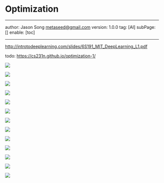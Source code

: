# Optimization
---
author: Jason Song <metaseed@gmail.com>
version: 1.0.0
tag: [AI]
subPage: []
enable: [toc]

---

http://introtodeeplearning.com/slides/6S191_MIT_DeepLearning_L1.pdf

todo:
https://cs231n.github.io/optimization-1/ 

![](https://raw.githubusercontent.com/metasong/iam-data/master/documents/188/image/20230606T223110648Z-image.png)

![](https://raw.githubusercontent.com/metasong/iam-data/master/documents/188/image/20230606T223208287Z-image.png)

![](https://raw.githubusercontent.com/metasong/iam-data/master/documents/188/image/20230606T223239649Z-image.png)

![](https://raw.githubusercontent.com/metasong/iam-data/master/documents/188/image/20230606T223409726Z-image.png)

![](https://raw.githubusercontent.com/metasong/iam-data/master/documents/188/image/20230606T224214264Z-image.png)

![](https://raw.githubusercontent.com/metasong/iam-data/master/documents/188/image/20230606T224336115Z-image.png)

![](https://raw.githubusercontent.com/metasong/iam-data/master/documents/188/image/20230606T225853406Z-image.png)

![](https://raw.githubusercontent.com/metasong/iam-data/master/documents/188/image/20230606T225956562Z-image.png)

![](https://raw.githubusercontent.com/metasong/iam-data/master/documents/188/image/20230606T232247327Z-image.png)

![](https://raw.githubusercontent.com/metasong/iam-data/master/documents/188/image/20230606T232508924Z-image.png)

![](https://raw.githubusercontent.com/metasong/iam-data/master/documents/188/image/20230606T232904716Z-image.png)

![](https://raw.githubusercontent.com/metasong/iam-data/master/documents/188/image/20230606T232951219Z-image.png)
    
![](https://raw.githubusercontent.com/metasong/iam-data/master/documents/188/image/20230606T233036554Z-image.png)